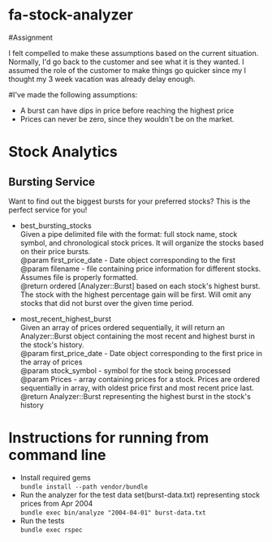 fa-stock-analyzer
=================

#Assignment  

I felt compelled to make these assumptions based on the
current situation. Normally, I'd go back to the customer
and see what it is they wanted. I assumed the role of the
customer to make things go quicker since my I thought my
3 week vacation was already delay enough.

#I've made the following assumptions:  

- A burst can have dips in price before reaching the highest price
- Prices can never be zero, since they wouldn't be on the market.

# Stock Analytics  

## Bursting Service
Want to find out the biggest bursts for your preferred stocks?  This is the perfect service for you!

- best_bursting_stocks  
     Given a pipe delimited file with the format:
        full stock name, stock symbol, and chronological stock prices.
        It will organize the stocks based on their price bursts.  
     @param first_price_date - Date object corresponding to the first  
     @param filename - file containing price information for different
        stocks. Assumes file is properly formatted.  
     @return ordered [Analyzer::Burst] based on each stock's highest burst.
        The stock with the highest percentage gain will be first. Will omit
        any stocks that did not burst over the given time period.  


- most_recent_highest_burst  
     Given an array of prices ordered sequentially, it will
       return an Analyzer::Burst object containing the most recent
       and highest burst in the stock's history.  
     @param first_price_date - Date object corresponding to the first
        price in the array of prices  
     @param stock_symbol - symbol for the stock being processed  
     @param Prices - array containing prices for a stock.
        Prices are ordered sequentially in array, with oldest
        price first and most recent price last.  
     @return Analyzer::Burst representing the highest burst
        in the stock's history  

# Instructions for running from command line

- Install required gems  
  `bundle install --path vendor/bundle`
- Run the analyzer for the test data set(burst-data.txt) representing  stock prices from Apr 2004  
  `bundle exec bin/analyze "2004-04-01" burst-data.txt`
- Run the tests  
  `bundle exec rspec`
